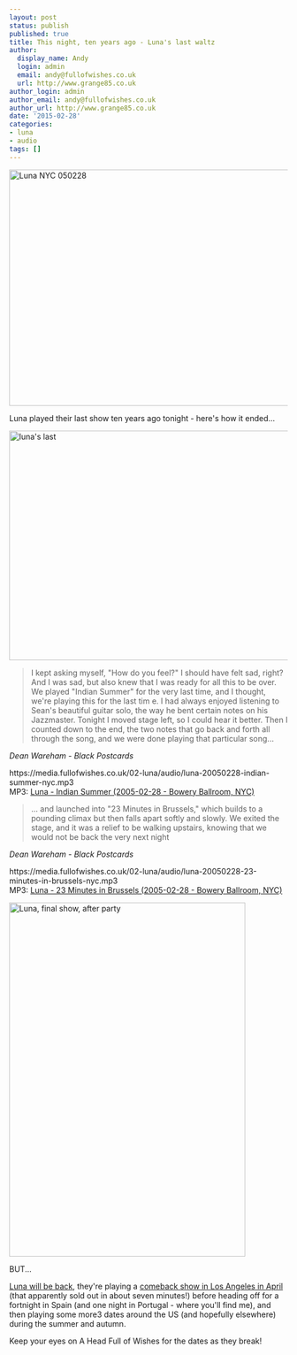 ```yaml
---
layout: post
status: publish
published: true
title: This night, ten years ago - Luna's last waltz
author:
  display_name: Andy
  login: admin
  email: andy@fullofwishes.co.uk
  url: http://www.grange85.co.uk
author_login: admin
author_email: andy@fullofwishes.co.uk
author_url: http://www.grange85.co.uk
date: '2015-02-28'
categories:
- luna
- audio
tags: []
---
```

<p><a href="https://www.flickr.com/photos/birzer/430517160" title="Luna NYC 050228 by Brian Birzer, on Flickr"><img src="https://farm1.staticflickr.com/178/430517160_33574a2fc3_z.jpg?zz=1" width="640" height="427" alt="Luna NYC 050228"></a></p>
<p>Luna played their last show ten years ago tonight - here's how it ended...</p>
<p><a href="https://www.flickr.com/photos/bluelaemmle/424487788" title="luna&#x27;s last by stupid blue, on Flickr"><img class="aligncenter" src="https://farm1.staticflickr.com/146/424487788_fa7828717f_z.jpg" width="640" height="415" alt="luna&#x27;s last"></a></p>
<blockquote><p>I kept asking myself, "How do you feel?" I should have felt sad, right? And I was sad, but also knew that I was ready for all this to be over. We played "Indian Summer" for the very last time, and I thought, we're playing this for the last tim e. I had always enjoyed listening to Sean's beautiful guitar solo, the way he bent certain notes on his Jazzmaster. Tonight I moved stage left, so I could hear it better. Then I counted down to the end, the two notes that go back and forth all through the song, and we were done playing that particular song...</p></blockquote>
<p><em>Dean Wareham - Black Postcards</em></p>
<p>https://media.fullofwishes.co.uk/02-luna/audio/luna-20050228-indian-summer-nyc.mp3<br />
MP3: <a href="https://media.fullofwishes.co.uk/02-luna/audio/luna-20050228-indian-summer-nyc.mp3">Luna - Indian Summer (2005-02-28 - Bowery Ballroom, NYC)</a></p>
<blockquote><p>... and launched into "23 Minutes in Brussels," which builds to a pounding climax but then falls apart softly and slowly. We exited the stage, and it was a relief to be walking upstairs, knowing that we would not be back the very next night</p></blockquote>
<p><em>Dean Wareham - Black Postcards</em></p>
<p>https://media.fullofwishes.co.uk/02-luna/audio/luna-20050228-23-minutes-in-brussels-nyc.mp3<br />
MP3: <a href="https://media.fullofwishes.co.uk/02-luna/audio/luna-20050228-23-minutes-in-brussels-nyc.mp3">Luna - 23 Minutes in Brussels (2005-02-28 - Bowery Ballroom, NYC)</a></p>
<p><a href="https://www.flickr.com/photos/franckd/2215504848" title="Luna, final show, after party by Franck Dewannieux, on Flickr"><img class="aligncenter" src="https://farm3.staticflickr.com/2381/2215504848_ae5758526d_o.jpg" width="427" height="640" alt="Luna, final show, after party"></a></p>
<p>BUT...</p>
<p><a href="/2014/10/luna-reunion-confirmed-spanish-tour-april-us-dates-follow/">Luna will be back</a>, they're playing a <a href="/2015/02/luna-reunion-date-los-angeles-april/">comeback show in Los Angeles in April</a> (that apparently sold out in about seven minutes!) before heading off for a fortnight in Spain (and one night in Portugal - where you'll find me), and then playing some more3 dates around the US (and hopefully elsewhere) during the summer and autumn.</p>
<p>Keep your eyes on A Head Full of Wishes for the dates as they break!</p>
